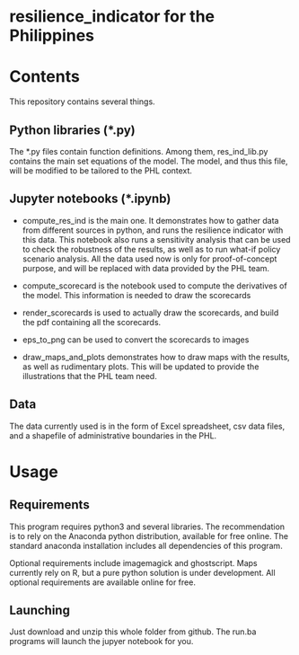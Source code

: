 resilience_indicator for the Philippines
====================


# Contents

This repository contains several things.

## Python libraries (*.py)
The *.py files contain function definitions. Among them, res_ind_lib.py contains the main set equations of the model. The model, and thus this file, will be modified to be tailored to the PHL context.

## Jupyter notebooks  (*.ipynb)
* compute_res_ind is the main one. It demonstrates how to gather data from different sources in python, and runs the resilience indicator with this data.
This notebook also runs a sensitivity analysis that can be used to check the robustness of the results, as well as to run what-if policy scenario analysis.
All the data used now is only for proof-of-concept purpose, and will be replaced with data provided by the PHL team.

* compute_scorecard is the notebook used to compute the derivatives of the model. This information is needed to draw the scorecards

* render_scorecards is used to actually draw the scorecards, and build the pdf containing all the scorecards.
* eps_to_png can be used to convert the scorecards to images

* draw_maps_and_plots demonstrates how to draw maps with the results, as well as rudimentary plots. This will be updated to provide the illustrations that the PHL team need.

## Data
The data currently used is in the form of Excel spreadsheet, csv data files, and a shapefile of administrative boundaries in the PHL.

# Usage

## Requirements

This program requires python3 and several libraries. The recommendation is to rely on the Anaconda python distribution, available for free online. The standard anaconda installation includes all dependencies of this program.

Optional requirements include imagemagick and ghostscript. Maps currently rely on R, but a pure python solution is under development. All optional requirements are available online for free.

## Launching 
Just download and unzip this whole folder from github. The run.ba programs will launch the jupyer notebook for you.









